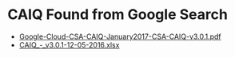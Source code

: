 # CAIQ Found from Google Search

 * [Google-Cloud-CSA-CAIQ-January2017-CSA-CAIQ-v3.0.1.pdf](https://cloud.google.com/files/Google-Cloud-CSA-CAIQ-January2017-CSA-CAIQ-v3.0.1.pdf)
 * [CAIQ_-_v3.0.1-12-05-2016.xlsx](https://downloads.cloudsecurityalliance.org/assets/research/consensus-assessments/CAIQ_-_v3.0.1-12-05-2016.xlsx)
